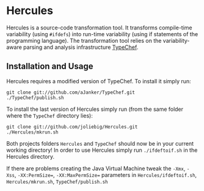 Hercules
========

Hercules is a source-code transformation tool.
It transforms compile-time variability (using `#ifdefs`) into run-time variability (using if statements of the programming language).
The transformation tool relies on the variability-aware parsing and analysis infrastructure [TypeChef](https://ckaestne.github.io/TypeChef/).


Installation and Usage
----------------------

Hercules requires a modified version of TypeChef. To install it simply run:

    git clone git://github.com/aJanker/TypeChef.git
    ./TypeChef/publish.sh

To install the last version of Hercules simply run (from the same folder where the `TypeChef` directory lies):

	git clone git://github.com/joliebig/Hercules.git
	./Hercules/mkrun.sh

Both projects folders `Hercules` and `TypeChef` should now be in your current working directory! In order to use Hercules simply run `./ifdeftoif.sh` in the Hercules directory.

If there are problems creating the Java Virtual Machine tweak the `-Xmx`, `-Xss`, `-XX:PermSize=`, `-XX:MaxPermSize=` parameters in `Hercules/ifdeftoif.sh`, `Hercules/mkrun.sh`, `TypeChef/publish.sh`